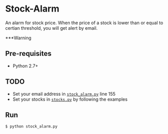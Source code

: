 # Stock-Alarm
An alarm for stock price. When the price of a stock is lower than or equal to certian threshold, you will get alert by email.

***Warning

## Pre-requisites
* Python 2.7+

## TODO
* Set your email address in [`stock_alarm.py`](./stock_alarm.py) line 155
* Set your stocks in [`stocks.py`](stocks.py) by following the examples

## Run
```
$ python stock_alarm.py
```

